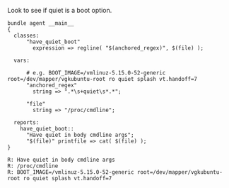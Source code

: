 Look to see if quiet is a boot option.

``` {.cfengine3 include-stdlib="t" log-level="info" exports="both"}
bundle agent __main__
{
  classes:
      "have_quiet_boot"
        expression => regline( "$(anchored_regex)", $(file) );

  vars:

      # e.g. BOOT_IMAGE=/vmlinuz-5.15.0-52-generic root=/dev/mapper/vgkubuntu-root ro quiet splash vt.handoff=7
      "anchored_regex"
        string => ".*\s+quiet\s*.*";

      "file"
        string => "/proc/cmdline";

  reports:
    have_quiet_boot::
      "Have quiet in body cmdline args";
      "$(file)" printfile => cat( $(file) );
}
```

``` example
R: Have quiet in body cmdline args
R: /proc/cmdline
R: BOOT_IMAGE=/vmlinuz-5.15.0-52-generic root=/dev/mapper/vgkubuntu-root ro quiet splash vt.handoff=7
```
